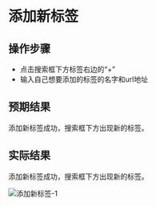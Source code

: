 # 添加新标签

## 操作步骤

- 点击搜索框下方标签右边的“+”
- 输入自己想要添加的标签的名字和url地址

## 预期结果

添加新标签成功，搜索框下方出现新的标签。

## 实际结果

添加新标签成功，搜索框下方出现新的标签。

![添加新标签-1](../img/添加新标签-1.png)